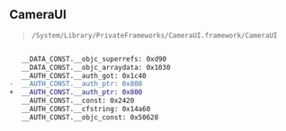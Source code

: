 ## CameraUI

> `/System/Library/PrivateFrameworks/CameraUI.framework/CameraUI`

```diff

   __DATA_CONST.__objc_superrefs: 0xd90
   __DATA_CONST.__objc_arraydata: 0x1030
   __AUTH_CONST.__auth_got: 0x1c40
-  __AUTH_CONST.__auth_ptr: 0x808
+  __AUTH_CONST.__auth_ptr: 0x800
   __AUTH_CONST.__const: 0x2420
   __AUTH_CONST.__cfstring: 0x14a60
   __AUTH_CONST.__objc_const: 0x50628

```
